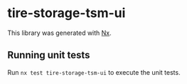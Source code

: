 # tire-storage-tsm-ui

This library was generated with [Nx](https://nx.dev).

## Running unit tests

Run `nx test tire-storage-tsm-ui` to execute the unit tests.
